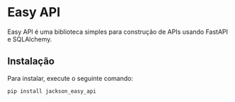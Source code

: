 # Easy API

Easy API é uma biblioteca simples para construção de APIs usando FastAPI e SQLAlchemy.

## Instalação

Para instalar, execute o seguinte comando:

```bash
pip install jackson_easy_api
